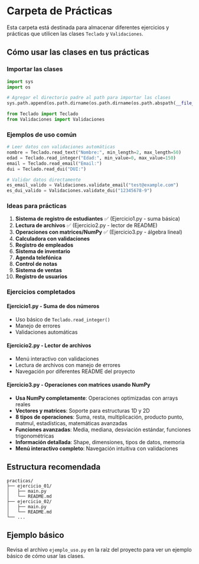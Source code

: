 # Carpeta de Prácticas

Esta carpeta está destinada para almacenar diferentes ejercicios y prácticas que utilicen las clases `Teclado` y `Validaciones`.

## Cómo usar las clases en tus prácticas

### Importar las clases

```python
import sys
import os

# Agregar el directorio padre al path para importar las clases
sys.path.append(os.path.dirname(os.path.dirname(os.path.abspath(__file__))))

from Teclado import Teclado
from Validaciones import Validaciones
```

### Ejemplos de uso común

```python
# Leer datos con validaciones automáticas
nombre = Teclado.read_text("Nombre:", min_length=2, max_length=50)
edad = Teclado.read_integer("Edad:", min_value=0, max_value=150)
email = Teclado.read_email("Email:")
dui = Teclado.read_dui("DUI:")

# Validar datos directamente
es_email_valido = Validaciones.validate_email("test@example.com")
es_dui_valido = Validaciones.validate_dui("12345678-9")
```

### Ideas para prácticas

1. **Sistema de registro de estudiantes** ✅ (Ejercicio1.py - suma básica)
2. **Lectura de archivos** ✅ (Ejercicio2.py - lector de README)
3. **Operaciones con matrices/NumPy** ✅ (Ejercicio3.py - álgebra lineal)
4. **Calculadora con validaciones**
5. **Registro de empleados**
6. **Sistema de inventario**
7. **Agenda telefónica**
8. **Control de notas**
9. **Sistema de ventas**
10. **Registro de usuarios**

### Ejercicios completados

#### Ejercicio1.py - Suma de dos números
- Uso básico de `Teclado.read_integer()`
- Manejo de errores
- Validaciones automáticas

#### Ejercicio2.py - Lector de archivos
- Menú interactivo con validaciones
- Lectura de archivos con manejo de errores
- Navegación por diferentes README del proyecto

#### Ejercicio3.py - Operaciones con matrices usando NumPy
- **Usa NumPy completamente**: Operaciones optimizadas con arrays reales
- **Vectores y matrices**: Soporte para estructuras 1D y 2D
- **8 tipos de operaciones**: Suma, resta, multiplicación, producto punto, matmul, estadísticas, matemáticas avanzadas
- **Funciones avanzadas**: Media, mediana, desviación estándar, funciones trigonométricas
- **Información detallada**: Shape, dimensiones, tipos de datos, memoria
- **Menú interactivo completo**: Navegación intuitiva con validaciones

## Estructura recomendada

```
practicas/
├── ejercicio_01/
│   ├── main.py
│   └── README.md
├── ejercicio_02/
│   ├── main.py
│   └── README.md
└── ...
```

## Ejemplo básico

Revisa el archivo `ejemplo_uso.py` en la raíz del proyecto para ver un ejemplo básico de cómo usar las clases.
